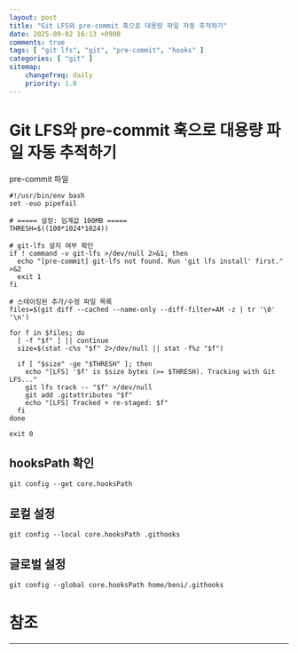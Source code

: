 ```yaml
---
layout: post
title: "Git LFS와 pre-commit 훅으로 대용량 파일 자동 추적하기"
date: 2025-09-02 16:13 +0900
comments: true
tags: [ "git lfs", "git", "pre-commit", "hooks" ]
categories: [ "git" ]
sitemap:
    changefreq: daily
    priority: 1.0
---
```


# Git LFS와 pre-commit 훅으로 대용량 파일 자동 추적하기

pre-commit 파일

```shell
#!/usr/bin/env bash
set -euo pipefail

# ===== 설정: 임계값 100MB =====
THRESH=$((100*1024*1024))

# git-lfs 설치 여부 확인
if ! command -v git-lfs >/dev/null 2>&1; then
  echo "[pre-commit] git-lfs not found. Run 'git lfs install' first." >&2
  exit 1
fi

# 스테이징된 추가/수정 파일 목록
files=$(git diff --cached --name-only --diff-filter=AM -z | tr '\0' '\n')

for f in $files; do
  [ -f "$f" ] || continue
  size=$(stat -c%s "$f" 2>/dev/null || stat -f%z "$f")

  if [ "$size" -ge "$THRESH" ]; then
    echo "[LFS] '$f' is $size bytes (>= $THRESH). Tracking with Git LFS..."
    git lfs track -- "$f" >/dev/null
    git add .gitattributes "$f"
    echo "[LFS] Tracked + re-staged: $f"
  fi
done

exit 0

```

## hooksPath 확인

```shell
git config --get core.hooksPath
```

## 로컬 설정
```shell
git config --local core.hooksPath .githooks
```

## 글로벌 설정

```shell
git config --global core.hooksPath home/beni/.githooks
```

# 참조
-----
